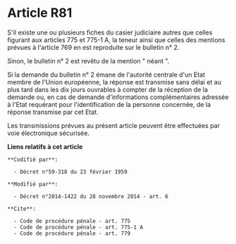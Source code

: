# Article R81

S'il existe une ou plusieurs fiches du casier judiciaire autres que celles figurant aux articles 775 et 775-1 A, la teneur
ainsi que celles des mentions prévues à l'article 769 en est reproduite sur le bulletin n° 2. 

Sinon, le bulletin n° 2 est revêtu de la mention " néant ". 

Si la demande du bulletin n° 2 émane de l'autorité centrale d'un Etat membre de l'Union européenne, la réponse est transmise
sans délai et au plus tard dans les dix jours ouvrables à compter de la réception de la demande ou, en cas de demande
d'informations complémentaires adressée à l'Etat requérant pour l'identification de la personne concernée, de la réponse
transmise par cet Etat. 

Les transmissions prévues au présent article peuvent être effectuées par voie électronique sécurisée.

**Liens relatifs à cet article**

	**Codifié par**:

	  - Décret n°59-318 du 23 février 1959

	**Modifié par**:

	  - Décret n°2014-1422 du 28 novembre 2014 - art. 6

	**Cite**:

	  - Code de procédure pénale - art. 775
	  - Code de procédure pénale - art. 775-1 A
	  - Code de procédure pénale - art. 779
